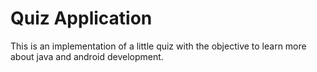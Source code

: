 # Quiz Application

This is an implementation of a little quiz with the objective to learn more about java and android development.


